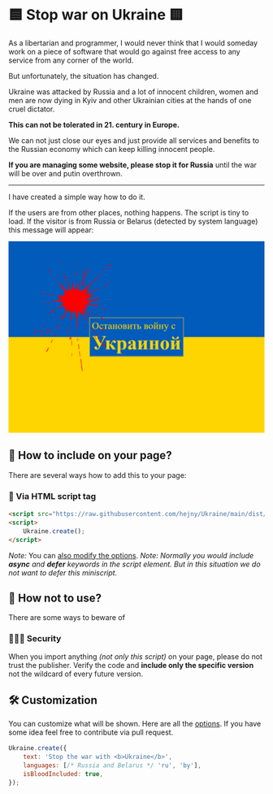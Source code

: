 # 🟦 Stop war on Ukraine 🟨

As a libertarian and programmer, I would never think that I would someday work on a piece of software that would go against free access to any service from any corner of the world.

But unfortunately, the situation has changed.

Ukraine was attacked by Russia and a lot of innocent children, women and men are now dying in Kyiv and other Ukrainian cities at the hands of one cruel dictator.

**This can not be tolerated in 21. century in Europe.**

We can not just close our eyes and just provide all services and benefits to the Russian economy which can keep killing innocent people.

**If you are managing some website, please stop it for Russia** until the war will be over and putin overthrown.

---

I have created a simple way how to do it.

If the users are from other places, nothing happens. The script is tiny to load. If the visitor is from Russia or Belarus (detected by system language) this message will appear:

<!--Badges-->
<!--⚠️WARNING: This section was generated by https://github.com/hejny/batch-project-editor/blob/main/src/workflows/800-badges/badges.ts so every manual change will be overwritten.-->
<!--
[![License of ✂️ Space trim](https://img.shields.io/github/license/hejny/Ukraine.svg?style=flat)](https://github.com/hejny/Ukraine/blob/main/LICENSE)
[![NPM Version of ✂️ Space trim](https://badge.fury.io/js/Ukraine.svg)](https://www.npmjs.com/package/Ukraine)
[![Quality of package ✂️ Space trim](https://packagequality.com/shield/Ukraine.svg)](https://packagequality.com/#?package=Ukraine)
[![lint](https://github.com/hejny/Ukraine/actions/workflows/lint.yml/badge.svg)](https://github.com/hejny/Ukraine/actions/workflows/lint.yml)
[![test](https://github.com/hejny/Ukraine/actions/workflows/test.yml/badge.svg)](https://github.com/hejny/Ukraine/actions/workflows/test.yml)
[![Known Vulnerabilities](https://snyk.io/test/github/hejny/Ukraine/badge.svg)](https://snyk.io/test/github/hejny/Ukraine)
[![Issues](https://img.shields.io/github/issues/hejny/Ukraine.svg?style=flat)](https://github.com/hejny/Ukraine/issues)
-->
<!--/Badges-->

![Blood on Ukraine](./assets/wallpaper.png)

## 📲 How to include on your page?

There are several ways how to add this to your page:

### 📔 Via HTML script tag

<!--!!! Add here latest immutable version-->

```html
<script src="https://raw.githubusercontent.com/hejny/Ukraine/main/dist/umd/main.js"></script>
<script>
    Ukraine.create();
</script>
```

_Note:_ You can [also modify the options](https://github.com/hejny/Ukraine/blob/main/samples/browser.html#L10).
_Note: Normally you would include **async** and **defer** keywords in the script element. But in this situation we do not want to defer this miniscript._

<!--
TODO:

### 📘 Import into the bundle


```bash
npm i --save ukraine
```

```typescript
import { Ukraine } from 'ukraine';

const trimmed = Ukraine(`

Hello
Space
Trim


`);

console.log(trimmed);

/*Hello
Space
Trim*/
```

_Note: This library is written in TypeScript so [options](./src/options.ts) are fully typed._

### 📗 Wordpress, ...

Feel free to
-->

## 🛑 How not to use?

There are some ways to beware of

### 👨🏽‍💻 Security

When you import anything _(not only this script)_ on your page, please do not trust the publisher. Verify the code and **include only the specific version** not the wildcard of every future version.

<!--

TODO:

### 👽 Import via

!!! Do not use - can i use Russia

   <script type="module">
            import { Ukraine } from '../dist/esm/Ukraine.js';

            console.log(
                Ukraine.default(`

                  ✂️ Ukraine as ES module ✂️

            `),
            );
        </script>

-->

## 🛠 Customization

You can customize what will be shown.
Here are all the [options](./src/options.ts). If you have some idea feel free to contribute via pull request.

```javascript
Ukraine.create({
    text: 'Stop the war with <b>Ukraine</b>',
    languages: [/* Russia and Belarus */ 'ru', 'by'],
    isBloodIncluded: true,
});
```
